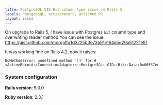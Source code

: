 ```yaml
---
title: PostgreSQL OID Bit column type issue on Rails 5
labels: PostgreSQL, activerecord, attached PR
layout: issue
---
```


On upgrade to Rails 5, I have issue with Postgres `bit` column type and overwriting reader method
You can see the issue: https://gist.github.com/morgoth/1d3725b3e73b91e164d5e20a81221e8f

It was working fine on Rails 4.2, now it raises:

```
NoMethodError: undefined method `[]' for #<ActiveRecord::ConnectionAdapters::PostgreSQL::OID::Bit::Data:0x00557ede32d2c0>
```
### System configuration

**Rails version**: 5.0.0

**Ruby version**: 2.3.1

